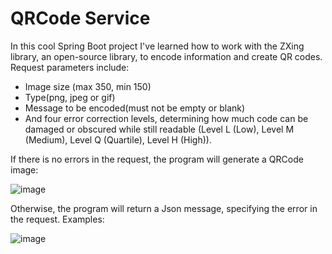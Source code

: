 # QRCode Service
In this cool Spring Boot project I've  learned how to  work with the ZXing library, an open-source library, to encode information and create QR codes.
Request parameters include:
* Image size (max 350, min 150) 
* Type(png, jpeg or gif)
* Message to be encoded(must not be empty or blank) 
* And four error correction levels, determining how much code can be damaged or obscured while still readable (Level L (Low), Level M (Medium), Level Q (Quartile), Level H (High)).
  
If there is no errors in the request, the program will generate a QRCode image:

![image](https://github.com/guiuba/QRCodeService/assets/69851038/800b0d6f-0c48-4690-bd6f-5375493b7a48)

Otherwise, the program will return a Json message, specifying the error in the request. Examples:

![image](https://github.com/guiuba/QRCodeService/assets/69851038/c92967dd-b817-423c-950e-b75e3cb550ff)






